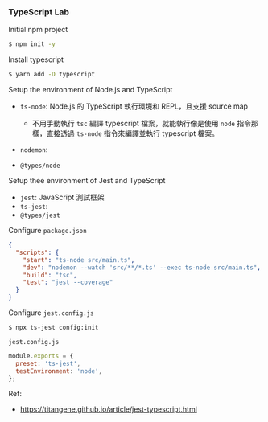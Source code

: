 ### TypeScript Lab

Initial npm project
```bash
$ npm init -y
```

Install typescript
```bash
$ yarn add -D typescript
```

Setup the environment of Node.js and TypeScript

- `ts-node`: Node.js 的 TypeScript 執行環境和 REPL，且支援 source map

  - 不用手動執行 `tsc` 編譯 typescript 檔案，就能執行像是使用 `node` 指令那樣，直接透過 `ts-node` 指令來編譯並執行 typescript 檔案。

- `nodemon`:
- `@types/node`

Setup thee environment of Jest and TypeScript

- `jest`: JavaScript 測試框架
- `ts-jest`:
- `@types/jest`

Configure `package.json`

```json
{
  "scripts": {
    "start": "ts-node src/main.ts",
    "dev": "nodemon --watch 'src/**/*.ts' --exec ts-node src/main.ts",
    "build": "tsc",
    "test": "jest --coverage"
  }
}
```

Configure `jest.config.js`
```bash
$ npx ts-jest config:init
```
`jest.config.js`
```javascript
module.exports = {
  preset: 'ts-jest',
  testEnvironment: 'node',
};
```

Ref:
- https://titangene.github.io/article/jest-typescript.html